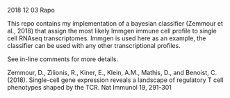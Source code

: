 2018 12 03 Rapo

This repo contains my implementation of a bayesian classifier (Zemmour et al., 2018) that assign the most likely Immgen immune cell profile to single cell RNAseq transcriptomes. Immgen is used here as an example, the classifier can be used with any other transcriptional profiles.

See in-line comments for more details.

Zemmour, D., Zilionis, R., Kiner, E., Klein, A.M., Mathis, D., and Benoist, C. (2018). Single-cell gene expression reveals a landscape of regulatory T cell phenotypes shaped by the TCR. Nat Immunol 19, 291-301
